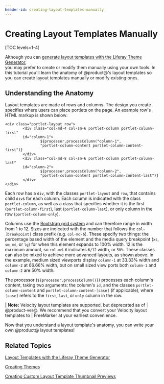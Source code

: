 ```yaml
---
header-id: creating-layout-templates-manually
---
```


# Creating Layout Templates Manually

[TOC levels=1-4]

Although you can 
[generate layout templates with the Liferay Theme Generator](/docs/7-1/tutorials/-/knowledge_base/t/creating-layout-templates-with-the-themes-generator),  
you may prefer to create or modify them manually using your own tools. In this 
tutorial you'll learn the anatomy of @product@'s layout templates so you can 
create layout templates manually or modify existing ones.

## Understanding the Anatomy

Layout templates are made of rows and columns. The design you create specifies 
where users can place portlets on the page. An example row's HTML markup is 
shown below:

    <div class="portlet-layout row">
            <div class="col-md-4 col-sm-6 portlet-column portlet-column-first" 
            id="column-1">
                    ${processor.processColumn("column-1", 
                    "portlet-column-content portlet-column-content-first")}
            </div>
            <div class="col-md-8 col-sm-6 portlet-column portlet-column-last" 
            id="column-2">
                    ${processor.processColumn("column-2", 
                    "portlet-column-content portlet-column-content-last")}
            </div>
    </div>

Each row has a `div`, with the classes `portlet-layout` and `row`, that contains 
child `div`s for each column. Each column is indicated with the class 
`portlet-column`, as well as a class that specifies whether it is the first 
(`portlet-column-first`), last (`portlet-column-last`), or only column in the 
row (`portlet-column-only`). 

Columns use the 
[Bootstrap grid system](https://getbootstrap.com/docs/4.0/layout/grid/) 
and can therefore range in width from 1 to 12. Sizes are indicated with the 
number that follows the `col-[breakpoint]` class prefix (e.g. `col-md-6`). These 
specify two things: the percentage based width of the element and the media 
query breakpoint (`xs`, `sm`, `md`, or `lg`) for when this element expands to 
100% width. 12 is the maximum amount, so `col-md-6` indicates `6/12` width, or 
`50%`. These classes can also be mixed to achieve more advanced layouts, as 
shown above. In the example, medium sized viewports display `column-1` at 33.33% 
width and `column-2` at 66.66% width, but on small sized view ports both 
`column-1` and `column-2` are 50% width. 

The processor (`${processor.processColumn()}`) processes each column's content, 
taking two arguments: the column's `id`, and the classes 
`portlet-column-content` and `portlet-column-content-[case]` (if applicable), 
where `[case]` refers to the `first`, `last`, or `only` column in the row. 

| **Note:** Velocity layout templates are supported, but deprecated as of
| @product-ver@. We recommend that you convert your Velocity layout templates to
| FreeMarker at your earliest convenience.

Now that you understand a layout template's anatomy, you can write your own 
@product@ layout templates!

## Related Topics

[Layout Templates with the Liferay Theme Generator](/docs/7-1/tutorials/-/knowledge_base/t/creating-layout-templates-with-the-themes-generator)

[Creating Themes](/docs/7-1/tutorials/-/knowledge_base/t/creating-themes)

[Creating Custom Layout Template Thumbnail Previews](/docs/7-1/tutorials/-/knowledge_base/t/creating-custom-layout-template-thumbnail-previews)
